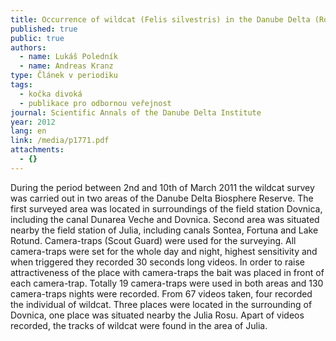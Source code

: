 ```yaml
---
title: Occurrence of wildcat (Felis silvestris) in the Danube Delta (Romania)
published: true
public: true
authors:
  - name: Lukáš Poledník
  - name: Andreas Kranz
type: Článek v periodiku
tags:
  - kočka divoká
  - publikace pro odbornou veřejnost
journal: Scientific Annals of the Danube Delta Institute
year: 2012
lang: en
link: /media/p1771.pdf
attachments:
  - {}
---
```

During the period between 2nd and 10th of March 2011 the wildcat survey was carried out in two areas of the Danube Delta Biosphere Reserve. The first surveyed area was located in surroundings of the field station Dovnica, including the canal Dunarea Veche and Dovnica. Second area was situated nearby the field station of Julia, including canals Sontea, Fortuna and Lake Rotund. Camera-traps (Scout Guard) were used for the surveying. All camera-traps were set for the whole day and night, highest sensitivity and when triggered they recorded 30 seconds long videos. In order to raise attractiveness of the place with camera-traps the bait was placed in front of each camera-trap. Totally 19 camera-traps were used in both areas and 130 camera-traps nights were recorded. From 67 videos taken, four recorded the individual of wildcat. Three places were located in the surrounding of Dovnica, one place was situated nearby the Julia Rosu. Apart of videos recorded, the tracks of wildcat were found in the area of Julia.
